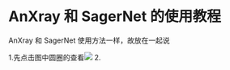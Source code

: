 # AnXray 和 SagerNet 的使用教程
AnXray 和 SagerNet 使用方法一样，故放在一起说

1.先点击图中圆圈的查看![](https://raw.githubusercontent.com/OVOJKzzZ/test/main/Screenshot_20211127-235512~4.png)
2.
